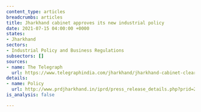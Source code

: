 ```yaml
---
content_type: articles
breadcrumbs: articles
title: Jharkhand cabinet approves its new industrial policy
date: 2021-07-15 04:00:00 +0000
states:
- Jharkhand
sectors:
- Industrial Policy and Business Regulations
subsectors: []
sources:
- name: The Telegraph
  url: https://www.telegraphindia.com/jharkhand/jharkhand-cabinet-clears-new-industrial-policy-aims-to-create-5-lakh-jobs/cid/1821446
details:
- name: Policy
  url: http://www.prdjharkhand.in/iprd/press_release_details.php?prid=28371
is_analysis: false

---
```

